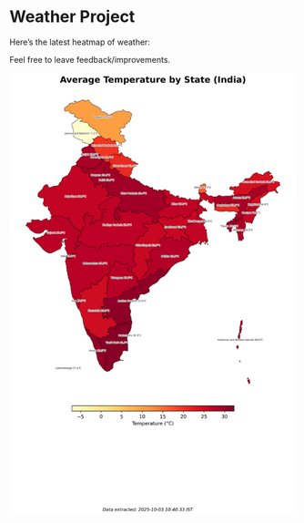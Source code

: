 # Weather Project

Here’s the latest heatmap of weather:

Feel free to leave feedback/improvements.

![India Heatmap](docs/assets/india_heatmap.png?v=DF5ACB)
